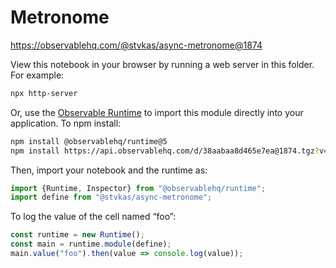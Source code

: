 # Metronome

https://observablehq.com/@stvkas/async-metronome@1874

View this notebook in your browser by running a web server in this folder. For
example:

~~~sh
npx http-server
~~~

Or, use the [Observable Runtime](https://github.com/observablehq/runtime) to
import this module directly into your application. To npm install:

~~~sh
npm install @observablehq/runtime@5
npm install https://api.observablehq.com/d/38aabaa8d465e7ea@1874.tgz?v=3
~~~

Then, import your notebook and the runtime as:

~~~js
import {Runtime, Inspector} from "@observablehq/runtime";
import define from "@stvkas/async-metronome";
~~~

To log the value of the cell named “foo”:

~~~js
const runtime = new Runtime();
const main = runtime.module(define);
main.value("foo").then(value => console.log(value));
~~~
